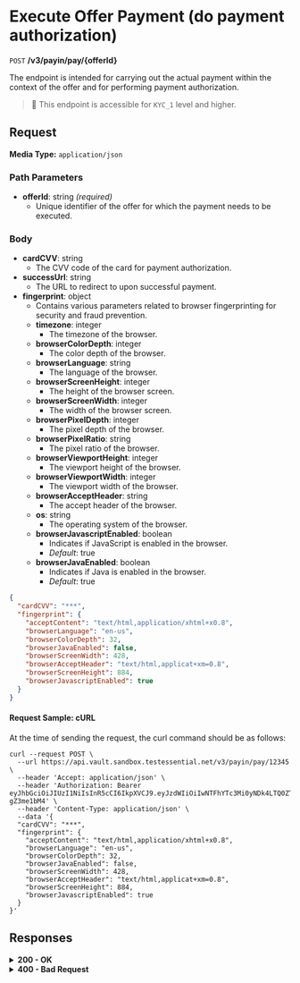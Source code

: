 # Execute Offer Payment (do payment authorization)

`POST` **/v3/payin/pay/{offerId}**

The endpoint is intended for carrying out the actual payment within the context of the offer and for performing payment authorization.

> 📘 This endpoint is accessible for `KYC_1` level and higher.

## Request

**Media Type:** `application/json`

### Path Parameters
- **offerId**: string *(required)*
  - Unique identifier of the offer for which the payment needs to be executed.

### Body
- **cardCVV**: string
  - The CVV code of the card for payment authorization.
- **successUrl**: string
  - The URL to redirect to upon successful payment.
- **fingerprint**: object
  - Contains various parameters related to browser fingerprinting for security and fraud prevention.
  - **timezone**: integer
    - The timezone of the browser.
  - **browserColorDepth**: integer
    - The color depth of the browser.
  - **browserLanguage**: string
    - The language of the browser.
  - **browserScreenHeight**: integer
    - The height of the browser screen.
  - **browserScreenWidth**: integer
    - The width of the browser screen.
  - **browserPixelDepth**: integer
    - The pixel depth of the browser.
  - **browserPixelRatio**: string
    - The pixel ratio of the browser.
  - **browserViewportHeight**: integer
    - The viewport height of the browser.
  - **browserViewportWidth**: integer
    - The viewport width of the browser.
  - **browserAcceptHeader**: string
    - The accept header of the browser.
  - **os**: string
    - The operating system of the browser.
  - **browserJavascriptEnabled**: boolean
    - Indicates if JavaScript is enabled in the browser.
    - *Default*: true
  - **browserJavaEnabled**: boolean
    - Indicates if Java is enabled in the browser.
    - *Default*: true

```json 
{
  "cardCVV": "***",
  "fingerprint": {
    "acceptContent": "text/html,application/xhtml+x0.8",
    "browserLanguage": "en-us",
    "browserColorDepth": 32,
    "browserJavaEnabled": false,
    "browserScreenWidth": 428,
    "browserAcceptHeader": "text/html,applicat+xm=0.8",
    "browserScreenHeight": 884,
    "browserJavascriptEnabled": true
  }
}
```

#### **Request Sample: cURL**

At the time of sending the request, the curl command should be as follows:

```curl cURL
curl --request POST \
  --url https://api.vault.sandbox.testessential.net/v3/payin/pay/12345 \
  --header 'Accept: application/json' \
  --header 'Authorization: Bearer eyJhbGciOiJIUzI1NiIsInR5cCI6IkpXVCJ9.eyJzdWIiOiIwNTFhYTc3Mi0yNDk4LTQ0ZTEtODdmYi0zYzNhZDdlMTY1ODgiLCJleHAiOjE3MTE3ODM4OTYsImlhdCI6MTcxMTY5NzQ5Nn0.GBWhOHEIbiOipMa1kXMsamNqT1I6pFBe3-gZ3me1bM4' \
  --header 'Content-Type: application/json' \
  --data '{
  "cardCVV": "***",
  "fingerprint": {
    "acceptContent": "text/html,application/xhtml+x0.8",
    "browserLanguage": "en-us",
    "browserColorDepth": 32,
    "browserJavaEnabled": false,
    "browserScreenWidth": 428,
    "browserAcceptHeader": "text/html,applicat+xm=0.8",
    "browserScreenHeight": 884,
    "browserJavascriptEnabled": true
  }
}'
```

## Responses

<details>
<summary><strong>200 - OK</strong></summary>
  

- **successUrl**: string
  - URL for successful redirection after payment execution.
- **failUrl**: string
  - URL for redirection in case of unsuccessful payment.
- **cancelUrl**: string
  - URL for redirection in case of payment cancellation.
- **authLink**: string
  - Link to the payment authorization page.
- **offerId**: integer
  - Unique identifier of the offer.
- **transactionStatus**: string
  - The status of the transaction.
- **transactionStatusCode**: integer
  - The status code of the transaction.
- **originalTransactionStatus**: string
  - The original status of the transaction.
- **originalTransactionStatusCode**: integer
  - The original status code of the transaction.
- **paymentMode**: string
  - The payment mode used for the transaction.
- **maskedPan**: string
  - The masked PAN (Primary Account Number) of the card used for payment.
- **transactionDate**: string
  - The date of the transaction.
- **transactionAmount**: string
  - The amount of the transaction.
- **cardCountryCode**: string
  - The country code of the card issuer.
- **cardCountryName**: string
  - The name of the card issuer's country.
- **cardBankName**: string
  - The name of the card issuer's bank.

```json 
{
  "failUrl": null,
  "offerId": 7404,
  "authLink": null,
  "cancelUrl": null,
  "maskedPan": "490742****3896",
  "successUrl": null,
  "paymentMode": "debit",
  "cardBankName": "WINSTON-SALEM FEDERAL CREDIT UNION",
  "cardCountryCode": "US",
  "cardCountryName": "USA",
  "transactionDate": "2024-03-12T11:23:20",
  "transactionAmount": "32.09",
  "transactionStatus": "Wrong response from provider",
  "transactionStatusCode": 305,
  "originalTransactionStatus": "Wrong response from provider",
  "originalTransactionStatusCode": 305
}
```
  
</details>


<details>
<summary><strong>400 - Bad Request</strong></summary>

The response status code indicates that the requested page was not found on the server.
  
**Media type:** `application/json`
  
  

- **message:** string
  - Message displayed to the user.

- **field:** string
  - Specifies the field in the request that caused the error.

- **errorId:** integer
  - Identifier of the error.

- **systemId:** string
  - Identifier of the component.

- **originalMessage:** string
  - The original error message.

- **errorStackTrace:** string
  - The place where the error occurred in the code.

- **data:** object
  - Additional data related to the error, structured as key-value pairs.
    - **additionalProp1:** object
    - **additionalProp2:** object
    - **additionalProp3:** object

- **error:** string
  - Identifier of the error.

    
**Responses example**

```json
{
  "error": "COMMON",
  "errorId": 0,
  "message": "Sorry for inconvenience. We're fixing the issue. If you have urgent questions, contact support",
  "systemId": "core"
}
```

</details>
